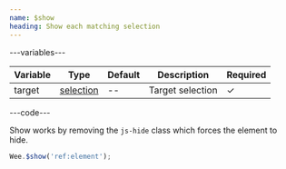 ```yaml
---
name: $show
heading: Show each matching selection
---
```


---variables---

| Variable | Type | Default | Description | Required |
| -- | -- | -- | -- | -- |
| target | [selection](/script#selection) | -- | Target selection | ✓ |

---code---

Show works by removing the ```js-hide``` class which forces the element to hide.

```javascript
Wee.$show('ref:element');
```